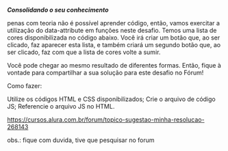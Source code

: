 ***Consolidando o seu conhecimento***

penas com teoria não é possível aprender código, então, vamos exercitar a utilização do data-attribute em funções neste desafio. Temos uma lista de cores disponibilizada no código abaixo. Você irá criar um botão que, ao ser clicado, faz aparecer esta lista, e também criará um segundo botão que, ao ser clicado, faz com que a lista de cores volte a sumir.

Você pode chegar ao mesmo resultado de diferentes formas. Então, fique à vontade para compartilhar a sua solução para este desafio no Fórum!

Como fazer:

Utilize os códigos HTML e CSS disponibilizados;
Crie o arquivo de código JS;
Referencie o arquivo JS no HTML.


https://cursos.alura.com.br/forum/topico-sugestao-minha-resolucao-268143

obs.: fique com duvida, tive que pesquisar no forum